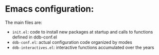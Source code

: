 Emacs configuration:
====================

The main files are:

+ `init.el`: code to install new packages at startup and calls to functions defined in ddb-conf.el
+ `ddb-conf.el`: actual configuration code organized by modes
+ `ddb-interactives.el`: interactive functions accumulated over the years
